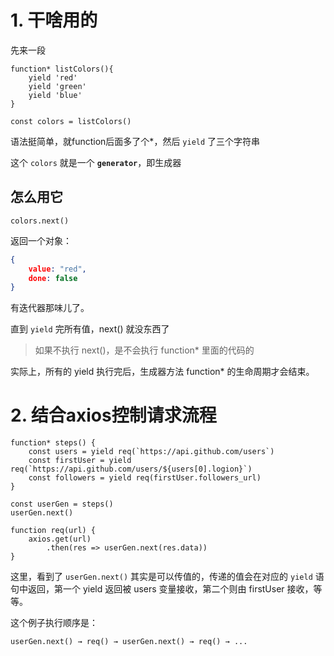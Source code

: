 # 1. 干啥用的

先来一段

``` JS
function* listColors(){
    yield 'red'
    yield 'green'
    yield 'blue'
}

const colors = listColors()
```

语法挺简单，就function后面多了个*，然后 `yield` 了三个字符串

这个 `colors` 就是一个 **`generator`**，即生成器

## 怎么用它

``` JS
colors.next()
```

返回一个对象：

``` JSON
{
    value: "red",
    done: false
}
```

有迭代器那味儿了。

直到 `yield` 完所有值，next() 就没东西了

> 如果不执行 next()，是不会执行 function* 里面的代码的

实际上，所有的 yield 执行完后，生成器方法 function* 的生命周期才会结束。

# 2. 结合axios控制请求流程

``` JS
function* steps() {
    const users = yield req(`https://api.github.com/users`)
    const firstUser = yield req(`https://api.github.com/users/${users[0].logion}`)
    const followers = yield req(firstUser.followers_url)
}

const userGen = steps()
userGen.next()

function req(url) {
    axios.get(url)
    	.then(res => userGen.next(res.data))
}
```

这里，看到了 `userGen.next()` 其实是可以传值的，传递的值会在对应的 `yield` 语句中返回，第一个 yield 返回被 users 变量接收，第二个则由 firstUser 接收，等等。

这个例子执行顺序是：

```
userGen.next() → req() → userGen.next() → req() → ...
```

